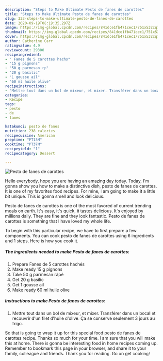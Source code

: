 ```yaml
---
description: "Steps to Make Ultimate Pesto de fanes de carottes"
title: "Steps to Make Ultimate Pesto de fanes de carottes"
slug: 333-steps-to-make-ultimate-pesto-de-fanes-de-carottes
date: 2020-09-19T08:19:35.297Z
image: https://img-global.cpcdn.com/recipes/841dce1fb471cec1/751x532cq70/pesto-de-fanes-de-carottes-photo-principale-de-la-recette.jpg
thumbnail: https://img-global.cpcdn.com/recipes/841dce1fb471cec1/751x532cq70/pesto-de-fanes-de-carottes-photo-principale-de-la-recette.jpg
cover: https://img-global.cpcdn.com/recipes/841dce1fb471cec1/751x532cq70/pesto-de-fanes-de-carottes-photo-principale-de-la-recette.jpg
author: Catherine Carr
ratingvalue: 4.9
reviewcount: 29300
recipeingredient:
- " Fanes de 5 carottes hachs"
- "15 g pignons"
- "50 g parmesan rp"
- "20 g basilic"
- "1 gousse ail"
- "60 ml huile olive"
recipeinstructions:
- "Mettre tout dans un bol de mixeur, et mixer. Transférer dans un bocal et recouvrir d&#39;un filet d&#39;huile d&#39;olive. Ça se conserve seulement 3 jours au frigo."
categories:
- Recipe
tags:
- pesto
- de
- fanes

katakunci: pesto de fanes 
nutrition: 238 calories
recipecuisine: American
preptime: "PT13M"
cooktime: "PT37M"
recipeyield: "1"
recipecategory: Dessert

---
```



![Pesto de fanes de carottes](https://img-global.cpcdn.com/recipes/841dce1fb471cec1/751x532cq70/pesto-de-fanes-de-carottes-photo-principale-de-la-recette.jpg)

Hello everybody, hope you are having an amazing day today. Today, I'm gonna show you how to make a distinctive dish, pesto de fanes de carottes. It is one of my favorites food recipes. For mine, I am going to make it a little bit unique. This is gonna smell and look delicious.



Pesto de fanes de carottes is one of the most favored of current trending meals on earth. It's easy, it's quick, it tastes delicious. It's enjoyed by millions daily. They are fine and they look fantastic. Pesto de fanes de carottes is something that I have loved my whole life.


To begin with this particular recipe, we have to first prepare a few components. You can cook pesto de fanes de carottes using 6 ingredients and 1 steps. Here is how you cook it.

<!--inarticleads1-->

##### The ingredients needed to make Pesto de fanes de carottes:

1. Prepare  Fanes de 5 carottes hachés
1. Make ready 15 g pignons
1. Take 50 g parmesan râpé
1. Get 20 g basilic
1. Get 1 gousse ail
1. Make ready 60 ml huile olive




<!--inarticleads2-->

##### Instructions to make Pesto de fanes de carottes:

1. Mettre tout dans un bol de mixeur, et mixer. Transférer dans un bocal et recouvrir d&#39;un filet d&#39;huile d&#39;olive. Ça se conserve seulement 3 jours au frigo.




So that is going to wrap it up for this special food pesto de fanes de carottes recipe. Thanks so much for your time. I am sure that you will make this at home. There is gonna be interesting food in home recipes coming up. Remember to bookmark this page in your browser, and share it to your family, colleague and friends. Thank you for reading. Go on get cooking!
